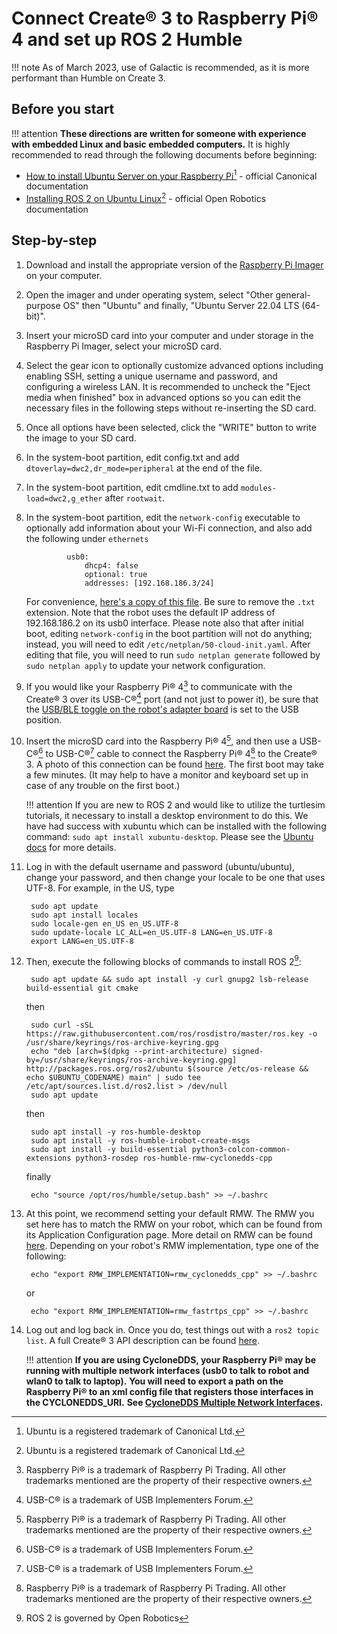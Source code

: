 # Connect Create® 3 to Raspberry Pi® 4 and set up ROS 2 Humble

!!! note
    As of March 2023, use of Galactic is recommended, as it is more performant than Humble on Create 3.

## Before you start
!!! attention
    **These directions are written for someone with experience with embedded Linux and basic embedded computers.**
It is highly recommended to read through the following documents before beginning:

* [How to install Ubuntu Server on your Raspberry Pi](https://ubuntu.com/tutorials/how-to-install-ubuntu-on-your-raspberry-pi)[^1] - official Canonical documentation
* [Installing ROS 2 on Ubuntu Linux](https://docs.ros.org/en/galactic/Installation/Ubuntu-Install-Debians.html)[^1] - official Open Robotics documentation

## Step-by-step

1. Download and install the appropriate version of the [Raspberry Pi Imager](https://www.raspberrypi.com/software/) on your computer.

1. Open the imager and under operating system, select "Other general-purpose OS" then "Ubuntu" and finally, "Ubuntu Server 22.04 LTS (64-bit)".

1. Insert your microSD card into your computer and under storage in the Raspberry Pi Imager, select your microSD card.

1. Select the gear icon to optionally customize advanced options including enabling SSH, setting a unique username and password, and configuring a wireless LAN.
It is recommended to uncheck the "Eject media when finished" box in advanced options so you can edit the necessary files in the following steps without re-inserting the SD card.

1. Once all options have been selected, click the "WRITE" button to write the image to your SD card.

1. In the system-boot partition, edit config.txt and add `dtoverlay=dwc2,dr_mode=peripheral` at the end of the file.

1. In the system-boot partition, edit cmdline.txt to add `modules-load=dwc2,g_ether` after `rootwait`.

1. In the system-boot partition, edit the `network-config` executable to optionally add information about your Wi-Fi connection, and also add the following under `ethernets`

                usb0:
                    dhcp4: false
                    optional: true
                    addresses: [192.168.186.3/24]

    For convenience, [here's a copy of this file](data/network-config.txt). Be sure to remove the `.txt` extension.
    Note that the robot uses the default IP address of 192.168.186.2 on its usb0 interface.
    Please note also that after initial boot, editing `network-config` in the boot partition will not do anything; instead, you will need to edit `/etc/netplan/50-cloud-init.yaml`.
    After editing that file, you will need to run `sudo netplan generate` followed by `sudo netplan apply` to update your network configuration.

1. If you would like your Raspberry Pi® 4[^3] to communicate with the Create® 3 over its USB-C®[^2] port (and not just to power it), be sure that the [USB/BLE toggle on the robot's adapter board](../../hw/electrical/#adapter-board-overview) is set to the USB position.

1. Insert the microSD card into the Raspberry Pi® 4[^3], and then use a USB-C®[^2] to USB-C®[^2] cable to connect the Raspberry Pi® 4[^3] to the Create® 3.
A photo of this connection can be found [here](../../hw/hookup/#raspberry-pi-4).
The first boot may take a few minutes. (It may help to have a monitor and keyboard set up in case of any trouble on the first boot.)

    !!! attention
        If you are new to ROS 2 and would like to utilize the turtlesim tutorials, it necessary to install a desktop environment to do this.
        We have had success with xubuntu which can be installed with the following command: `sudo apt install xubuntu-desktop`.
        Please see the [Ubuntu docs](https://ubuntu.com/tutorials/how-to-install-ubuntu-on-your-raspberry-pi#5-install-a-desktop) for more details.


1. Log in with the default username and password (ubuntu/ubuntu), change your password, and then change your locale to be one that uses UTF-8. For example, in the US, type

        sudo apt update
        sudo apt install locales
        sudo locale-gen en_US en_US.UTF-8
        sudo update-locale LC_ALL=en_US.UTF-8 LANG=en_US.UTF-8
        export LANG=en_US.UTF-8

1. Then, execute the following blocks of commands to install ROS 2[^4]:

        sudo apt update && sudo apt install -y curl gnupg2 lsb-release build-essential git cmake
   then

        sudo curl -sSL https://raw.githubusercontent.com/ros/rosdistro/master/ros.key -o /usr/share/keyrings/ros-archive-keyring.gpg
        echo "deb [arch=$(dpkg --print-architecture) signed-by=/usr/share/keyrings/ros-archive-keyring.gpg] http://packages.ros.org/ros2/ubuntu $(source /etc/os-release && echo $UBUNTU_CODENAME) main" | sudo tee /etc/apt/sources.list.d/ros2.list > /dev/null
        sudo apt update
   then

        sudo apt install -y ros-humble-desktop
        sudo apt install -y ros-humble-irobot-create-msgs
        sudo apt install -y build-essential python3-colcon-common-extensions python3-rosdep ros-humble-rmw-cyclonedds-cpp
   finally

        echo "source /opt/ros/humble/setup.bash" >> ~/.bashrc

1. At this point, we recommend setting your default RMW. The RMW you set here has to match the RMW on your robot, which can be found from its Application Configuration page. More detail on RMW can be found [here](../xml-config). Depending on your robot's RMW implementation, type one of the following:

        echo "export RMW_IMPLEMENTATION=rmw_cyclonedds_cpp" >> ~/.bashrc
   or

        echo "export RMW_IMPLEMENTATION=rmw_fastrtps_cpp" >> ~/.bashrc

1. Log out and log back in. Once you do, test things out with a `ros2 topic list`.
A full Create® 3 API description can be found [here](../../api/ros2).

    !!! attention
        **If you are using CycloneDDS, your Raspberry Pi® may be running with multiple network interfaces (usb0 to talk to robot and wlan0 to talk to laptop).**
        **You will need to export a path on the Raspberry Pi® to an xml config file that registers those interfaces in the CYCLONEDDS_URI.**
        **See [CycloneDDS Multiple Network Interfaces](../xml-config/#cyclonedds).**

[^1]: Ubuntu is a registered trademark of Canonical Ltd.
[^2]: USB-C® is a trademark of USB Implementers Forum.
[^3]: Raspberry Pi® is a trademark of Raspberry Pi Trading. All other trademarks mentioned are the property of their respective owners.
[^4]: ROS 2 is governed by Open Robotics

